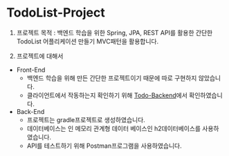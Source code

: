 # TodoList-Project

1. 프로젝트 목적
  : 백엔드 학습을 위한 Spring, JPA, REST API를 활용한 간단한 TodoList 어플리케이션 만들기
    MVC패턴을 활용합니다.

2. 프로젝트에 대해서
  * Front-End
    - 백엔드 학습을 위해 만든 간단한 프로젝트이기 때문에 따로 구현하지 않았습니다.
    - 클라이언트에서 작동하는지 확인하기 위해 [Todo-Backend](https://www.todobackend.com/)에서 확인하였습니다.
  * Back-End
    - 프로젝트는 gradle프로젝트로 생성하였습니다.
    - 데이터베이스는 인 메모리 관계형 데이터 베이스인 h2데이터베이스를 사용하였습니다.
    - API를 테스트하기 위해 Postman프로그램을 사용하였습니다.
